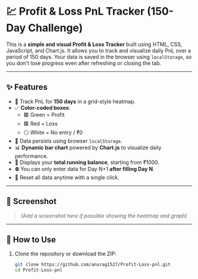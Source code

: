 # 💹 Profit & Loss PnL Tracker (150-Day Challenge)

This is a **simple and visual Profit & Loss Tracker** built using HTML, CSS, JavaScript, and Chart.js. It allows you to track and visualize daily PnL over a period of 150 days. Your data is saved in the browser using `localStorage`, so you don't lose progress even after refreshing or closing the tab.

---

## ✨ Features

- 📆 Track PnL for **150 days** in a grid-style heatmap.
- ✅ **Color-coded boxes**:  
  - 🟩 Green = Profit  
  - 🟥 Red = Loss  
  - ⚪ White = No entry / ₹0  
- 🔐 Data persists using browser `localStorage`.
- 📊 **Dynamic bar chart** powered by **Chart.js** to visualize daily performance.
- 🔢 Displays your **total running balance**, starting from ₹1000.
- ⛔ You can only enter data for Day N+1 **after filling Day N**.
- 🔄 Reset all data anytime with a single click.

---

## 📸 Screenshot

> *(Add a screenshot here if possible showing the heatmap and graph)*

---

## 🚀 How to Use

1. Clone the repository or download the ZIP:
   ```bash
   git clone https://github.com/anurag1527/Profit-Loss-pnl.git
   cd Profit-Loss-pnl

